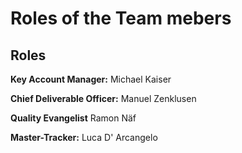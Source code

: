 # Roles of the Team mebers

## Roles
**Key Account Manager:** Michael Kaiser

**Chief Deliverable Officer:** Manuel Zenklusen

**Quality Evangelist** Ramon Näf

**Master-Tracker:** Luca D' Arcangelo
